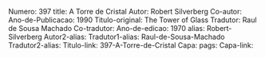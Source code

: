 Numero: 397
title: A Torre de Cristal
Autor: Robert Silverberg
Co-autor: 
Ano-de-Publicacao: 1990
Titulo-original: The Tower of Glass
Tradutor: Raul de Sousa Machado
Co-tradutor: 
Ano-de-edicao: 1970
alias: Robert-Silverberg
Autor2-alias: 
Tradutor1-alias: Raul-de-Sousa-Machado
Tradutor2-alias: 
Titulo-link: 397-A-Torre-de-Cristal
Capa: 
pags: 
Capa-link: 